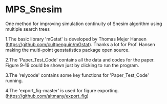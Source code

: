 # MPS_Snesim
One method for improving simulation continuity of Snesim algorithm using multiple search trees

1.The basic library 'mGstat' is developed by Thomas Mejer Hansen (https://github.com/cultpenguin/mGstat). Thanks a lot for Prof. Hansen making the multi-point geostatistics package open source.

2.The 'Paper_Test_Code' contains all the data and codes for the paper. Figure 9-19 could be shown just by clicking to run the program.

3.The 'relycode' contains some key functions for 'Paper_Test_Code' running.

4.The 'export_fig-master' is used for figure exporting. (https://github.com/altmany/export_fig)